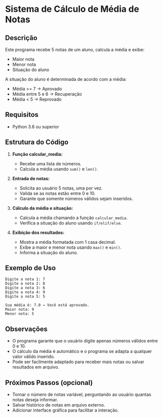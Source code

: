# Sistema de Cálculo de Média de Notas

## Descrição
Este programa recebe 5 notas de um aluno, calcula a média e exibe:
- Maior nota
- Menor nota
- Situação do aluno

A situação do aluno é determinada de acordo com a média:
- Média >= 7 → Aprovado
- Média entre 5 e 6 → Recuperação
- Média < 5 → Reprovado

## Requisitos
- Python 3.8 ou superior

## Estrutura do Código
1. **Função calcular_media:**
   - Recebe uma lista de números.
   - Calcula a média usando `sum()` e `len()`.

2. **Entrada de notas:**
   - Solicita ao usuário 5 notas, uma por vez.
   - Valida se as notas estão entre 0 e 10.
   - Garante que somente números válidos sejam inseridos.

3. **Cálculo da média e situação:**
   - Calcula a média chamando a função `calcular_media`.
   - Verifica a situação do aluno usando `if/elif/else`.

4. **Exibição dos resultados:**
   - Mostra a média formatada com 1 casa decimal.
   - Exibe a maior e menor nota usando `max()` e `min()`.
   - Informa a situação do aluno.

## Exemplo de Uso
```
Digite a nota 1: 7
Digite a nota 2: 8
Digite a nota 3: 6
Digite a nota 4: 9
Digite a nota 5: 5

Sua média é: 7.0 → Você está aprovado.
Maior nota: 9
Menor nota: 5
```

## Observações
- O programa garante que o usuário digite apenas números válidos entre 0 e 10.
- O cálculo da média é automático e o programa se adapta a qualquer valor válido inserido.
- Pode ser facilmente adaptado para receber mais notas ou salvar resultados em arquivo.

## Próximos Passos (opcional)
- Tornar o número de notas variável, perguntando ao usuário quantas notas deseja informar.
- Salvar histórico de notas em arquivo externo.
- Adicionar interface gráfica para facilitar a interação.

